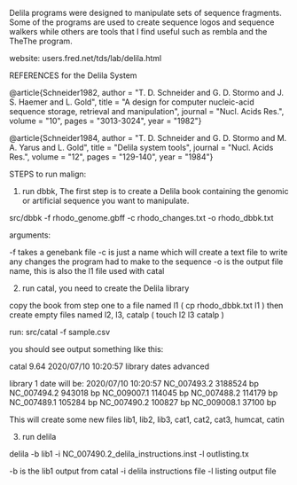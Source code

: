 Delila programs were designed to manipulate sets of sequence fragments. 
Some of the programs are used to create sequence logos and sequence walkers 
while others are tools that I find useful such as rembla and the TheThe program.

website:  users.fred.net/tds/lab/delila.html


REFERENCES for the Delila System

   @article{Schneider1982,
   author = "T. D. Schneider
   and G. D. Stormo
   and J. S. Haemer
   and L. Gold",
   title = "A design for computer nucleic-acid sequence storage,
   retrieval and manipulation",
   journal = "Nucl. Acids Res.",
   volume = "10",
   pages = "3013-3024",
   year = "1982"}

   @article{Schneider1984,
   author = "T. D. Schneider
   and G. D. Stormo
   and M. A. Yarus
   and L. Gold",
   title = "Delila system tools",
   journal = "Nucl. Acids Res.",
   volume = "12",
   pages = "129-140",
   year = "1984"}



 STEPS to run malign:

1) run dbbk, The first step is to create a Delila book containing the genomic or artificial sequence you want to manipulate. 

src/dbbk -f rhodo_genome.gbff -c rhodo_changes.txt  -o rhodo_dbbk.txt

arguments:

-f takes a genebank file
-c  is just a name which will create a text file to write any changes the 
    program had to make to the sequence
-o is the output file name, this is also the l1 file used with catal

2) run catal,  you need to create the Delila library

  copy the book from step one to a file named l1  ( cp rhodo_dbbk.txt l1 )
  then create empty files named l2, l3, catalp    ( touch l2 l3 catalp )

run:  src/catal -f sample.csv
 
 you should see output something like this:

 catal 9.64 2020/07/10 10:20:57
 library dates advanced

 library 1 date will be: 2020/07/10 10:20:57
 NC_007493.2 3188524 bp
 NC_007494.2 943018 bp
 NC_009007.1 114045 bp
 NC_007488.2 114179 bp
 NC_007489.1 105284 bp
 NC_007490.2 100827 bp
 NC_009008.1  37100 bp

This will create some new files  lib1, lib2, lib3, cat1, cat2, cat3, humcat, catin

3) run delila

delila -b lib1 -i NC_007490.2_delila_instructions.inst -l outlisting.tx

-b is the lib1 output from catal
-i delila instructions file
-l listing output file








